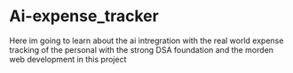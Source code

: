 # Ai-expense_tracker
Here im going to learn about the ai intregration with the real world expense tracking of the personal with the strong DSA foundation and the morden web development in this project 
